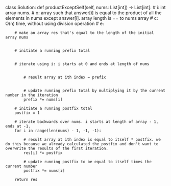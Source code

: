 ​class Solution:
def productExceptSelf(self, nums: List[int]) -> List[int]: # i: int array nums. # o: array such that answer[i] is equal to the product of all the elements in nums except answer[i]. array length is == to nums array # c: O(n) time, without using division operation # e:

        # make an array res that's equal to the length of the initial array nums


        # initiate a running prefix total


        # iterate using i: i starts at 0 and ends at length of nums


            # result array at ith index = prefix


            # update running prefix total by multiplying it by the current number in the iteration
            prefix *= nums[i]

        # initiate a running postfix total
        postfix = 1

        # iterate backwards over nums. i starts at length of array - 1, ends at -1.
        for i in range(len(nums) - 1, -1, -1):

            # result array at ith index is equal to itself * postfix. we do this because we already calculated the postfix and don't want to overwrite the results of the first iteration.
            res[i] *= postfix

            # update running postfix to be equal to itself times the current number
            postfix *= nums[i]

        return res
